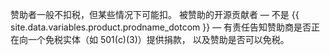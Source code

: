 赞助者一般不扣税，但某些情况下可能扣。 被赞助的开源贡献者 — 不是 {{ site.data.variables.product.prodname_dotcom }} — 有责任告知赞助商是否正在向一个免税实体（如 501(c)(3)）提供捐款， 以及赞助是否可以免税。
